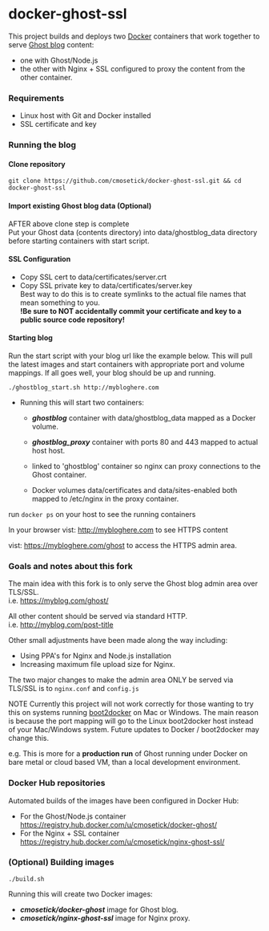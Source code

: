 docker-ghost-ssl
================
This project builds and deploys two [Docker](https://www.docker.com) containers that work together to serve [Ghost blog](https://github.com/tryghost/Ghost) content:  
* one with Ghost/Node.js  
* the other with Nginx + SSL configured to proxy the content from the other container.

### Requirements
* Linux host with Git and Docker installed
* SSL certificate and key

### Running the blog

#### Clone repository

    git clone https://github.com/cmosetick/docker-ghost-ssl.git && cd docker-ghost-ssl

#### Import existing Ghost blog data (Optional)
AFTER above clone step is complete  
Put your Ghost data (contents directory) into data/ghostblog_data directory before starting containers with start script.

#### SSL Configuration
* Copy SSL cert to data/certificates/server.crt
* Copy SSL private key to data/certificates/server.key  
Best way to do this is to create symlinks to the actual file names that mean something to you.  
__!Be sure to NOT accidentally commit your certificate and key to a public source code repository!__


#### Starting blog
Run the start script with your blog url like the example below. This will pull the latest images and start containers with appropriate port and volume mappings. If all goes well, your blog should be up and running.

    ./ghostblog_start.sh http://mybloghere.com

* Running this will start two containers:
    * ***ghostblog*** container with data/ghostblog_data mapped as a Docker volume.

    * ***ghostblog_proxy*** container with ports 80 and 443 mapped to actual host host.
    * linked to 'ghostblog' container so nginx can proxy connections to the Ghost container.
    * Docker volumes data/certificates and data/sites-enabled both mapped to /etc/nginx in the proxy container.

run `docker ps` on your host to see the running containers

In your browser vist: http://mybloghere.com to see HTTPS content  

vist: https://mybloghere.com/ghost to access the HTTPS admin area.


### Goals and notes about this fork

The main idea with this fork is to only serve the Ghost blog admin area over TLS/SSL.  
i.e. https://myblog.com/ghost/  

All other content should be served via standard HTTP.  
i.e. http://myblog.com/post-title

Other small adjustments have been made along the way including:

* Using PPA's for Nginx and Node.js installation
* Increasing maximum file upload size for Nginx.

The two major changes to make the admin area ONLY be served
via TLS/SSL is to `nginx.conf` and `config.js`

NOTE Currently this project will not work correctly for those wanting to try this on systems running [boot2docker](http://boot2docker.io/) on Mac or Windows. The main reason is because the port mapping will go to the Linux boot2docker host instead of your Mac/Windows system. Future updates to Docker / boot2docker may change this.

e.g. This is more for a __production run__ of Ghost running under Docker on bare metal or cloud based VM, than a local development environment.

### Docker Hub repositories
Automated builds of the images have been configured in Docker Hub:
* For the Ghost/Node.js container
https://registry.hub.docker.com/u/cmosetick/docker-ghost/
* For the Nginx + SSL container
https://registry.hub.docker.com/u/cmosetick/nginx-ghost-ssl/


### (Optional) Building images

    ./build.sh

  Running this will create two Docker images:
  * ***cmosetick/docker-ghost*** image for Ghost blog.
  * ***cmosetick/nginx-ghost-ssl*** image for Nginx proxy.
